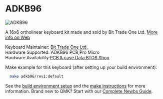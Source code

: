 # ADKB96

![ADKB96](http://btoshop.jp/wp-content/uploads/sites/3/2019/04/ADKB96_ALL.png)  

A 16x6 ortholinear keyboard kit made and sold by Bit Trade One Ltd. [More info on Web](http://bit-trade-one.co.jp/selfmadekb/adkb96/)  

Keyboard Maintainer: [Bit Trade One Ltd.](http://bit-trade-one.co.jp/)  
Hardware Supported: ADKB96 PCB,Pro Micro  
Hardware Availability:[PCB & case Data](https://github.com/bit-trade-one/ADKB96-hardware),[BTOS Shop](http://btoshop.jp/2019/04/11/4562469772424/)  

Make example for this keyboard (after setting up your build environment):  

```sh
  make adkb96/rev1:default  
```

See the [build environment setup](https://docs.qmk.fm/#/getting_started_build_tools) and the [make instructions](https://docs.qmk.fm/#/getting_started_make_guide) for more information. Brand new to QMK? Start with our [Complete Newbs Guide](https://docs.qmk.fm/#/newbs).  
